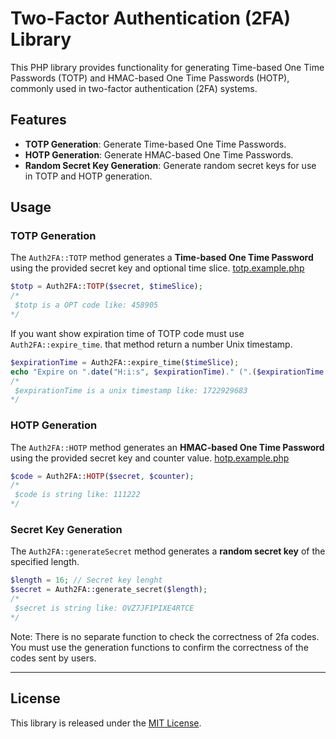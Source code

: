 
# Two-Factor Authentication (2FA) Library

This PHP library provides functionality for generating Time-based One Time Passwords (TOTP) and HMAC-based One Time Passwords (HOTP), commonly used in two-factor authentication (2FA) systems.

## Features

- **TOTP Generation**: Generate Time-based One Time Passwords.
- **HOTP Generation**: Generate HMAC-based One Time Passwords.
- **Random Secret Key Generation**: Generate random secret keys for use in TOTP and HOTP generation.

## Usage

### TOTP Generation

The `Auth2FA::TOTP` method generates a **Time-based One Time Password** using the provided secret key and optional time slice.
[totp.example.php](examples/totp.example.php)
```php
$totp = Auth2FA::TOTP($secret, $timeSlice);
/*
 $totp is a OPT code like: 458905
*/
```

If you want show expiration time of TOTP code must use `Auth2FA::expire_time`. that method return a number Unix timestamp.
```php
$expirationTime = Auth2FA::expire_time($timeSlice);
echo "Expire on ".date("H:i:s", $expirationTime)." (".($expirationTime - time())."s remind)";
/*
 $expirationTime is a unix timestamp like: 1722929683
*/
```

### HOTP Generation

The `Auth2FA::HOTP` method generates an **HMAC-based One Time Password** using the provided secret key and counter value.
[hotp.example.php](examples/hotp.example.php)
```php
$code = Auth2FA::HOTP($secret, $counter);
/*
 $code is string like: 111222
*/
```

### Secret Key Generation

The `Auth2FA::generateSecret` method generates a **random secret key** of the specified length.

```php
$length = 16; // Secret key lenght
$secret = Auth2FA::generate_secret($length);
/*
 $secret is string like: OVZ7JFIPIXE4RTCE
*/
```


Note: There is no separate function to check the correctness of 2fa codes. You must use the generation functions to confirm the correctness of the codes sent by users.

---
## License

This library is released under the [MIT License](LICENSE).